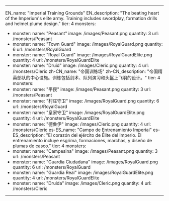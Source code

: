 ---

EN_name: "Imperial Training Grounds"
EN_description: "The beating heart of the Imperium's elite army. Training includes swordplay, formation drills and helmet plume design."
tier: 4
monsters:
  - monster:
    name: "Peasant"
    image: /images/Peasant.png
    quantity: 3
    url: /monsters/Peasant
  - monster:
    name: "Town Guard"
    image: /images/RoyalGuard.png
    quantity: 6
    url: /monsters/RoyalGuard
  - monster:
    name: "Royal Guard"
    image: /images/RoyalGuardElite.png
    quantity: 4
    url: /monsters/RoyalGuardElite
  - monster:
    name: "Druid"
    image: /images/Cleric.png
    quantity: 4
    url: /monsters/Cleric
zh-CN_name: "帝国训练场"
zh-CN_description: "帝国精英部队的中心设施。训练包括剑术、队列演习和头盔上飞羽的设计。"
tier: 4
monsters:
  - monster:
    name: "平民"
    image: /images/Peasant.png
    quantity: 3
    url: /monsters/Peasant
  - monster:
    name: "村庄守卫"
    image: /images/RoyalGuard.png
    quantity: 6
    url: /monsters/RoyalGuard
  - monster:
    name: "皇家守卫"
    image: /images/RoyalGuardElite.png
    quantity: 4
    url: /monsters/RoyalGuardElite
  - monster:
    name: "德鲁伊"
    image: /images/Cleric.png
    quantity: 4
    url: /monsters/Cleric
es-ES_name: "Campo de Entrenamiento Imperial"
es-ES_description: "El corazón del ejército de Élite del Imperio. El entrenamiento incluye esgrima, formaciones, marchas, y diseño de plumas de casco."
tier: 4
monsters:
  - monster:
    name: "Campesina"
    image: /images/Peasant.png
    quantity: 3
    url: /monsters/Peasant
  - monster:
    name: "Guardia Ciudadana"
    image: /images/RoyalGuard.png
    quantity: 6
    url: /monsters/RoyalGuard
  - monster:
    name: "Guardia Real"
    image: /images/RoyalGuardElite.png
    quantity: 4
    url: /monsters/RoyalGuardElite
  - monster:
    name: "Druida"
    image: /images/Cleric.png
    quantity: 4
    url: /monsters/Cleric
---